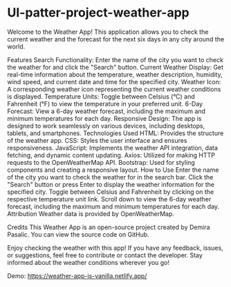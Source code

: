 # UI-patter-project-weather-app


Welcome to the Weather App! This application allows you to check the current
weather and the forecast for the next six days in any city around the world.

Features Search Functionality: Enter the name of the city you want to check the
weather for and click the "Search" button. Current Weather Display: Get
real-time information about the temperature, weather description, humidity, wind
speed, and current date and time for the specified city. Weather Icon: A
corresponding weather icon representing the current weather conditions is
displayed. Temperature Units: Toggle between Celsius (°C) and Fahrenheit (°F) to
view the temperature in your preferred unit. 6-Day Forecast: View a 6-day
weather forecast, including the maximum and minimum temperatures for each day.
Responsive Design: The app is designed to work seamlessly on various devices,
including desktops, tablets, and smartphones. Technologies Used HTML: Provides
the structure of the weather app. CSS: Styles the user interface and ensures
responsiveness. JavaScript: Implements the weather API integration, data
fetching, and dynamic content updating. Axios: Utilized for making HTTP requests
to the OpenWeatherMap API. Bootstrap: Used for styling components and creating a
responsive layout. How to Use Enter the name of the city you want to check the
weather for in the search bar. Click the "Search" button or press Enter to
display the weather information for the specified city. Toggle between Celsius
and Fahrenheit by clicking on the respective temperature unit link. Scroll down
to view the 6-day weather forecast, including the maximum and minimum
temperatures for each day. Attribution Weather data is provided by
OpenWeatherMap.

Credits This Weather App is an open-source project created by Demira Pasalic.
You can view the source code on GitHub.

Enjoy checking the weather with this app! If you have any feedback, issues, or
suggestions, feel free to contribute or contact the developer. Stay informed
about the weather conditions wherever you go!

Demo: https://weather-app-js-vanilla.netlify.app/
